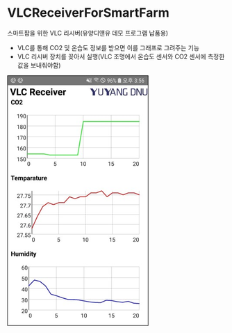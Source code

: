 # VLCReceiverForSmartFarm
스마트팜을 위한 VLC 리시버(유양디앤유 데모 프로그램 납품용)
- VLC를 통해 CO2 및 온습도 정보를 받으면 이를 그래프로 그려주는 기능
- VLC 리시버 장치를 꽂아서 실행(VLC 조명에서 온습도 센서와 CO2 센서에 측정한 값을 보내줘야함)

![smartfarm](.README.assets/smartfarm.jpg)

